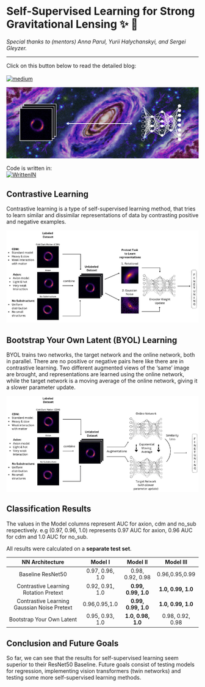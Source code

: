 
# Self-Supervised Learning for Strong Gravitational Lensing  :sparkles: :milky_way:
*Special thanks to (mentors) Anna Parul, Yurii Halychanskyi, and Sergei Gleyzer.*
<hr> 

Click on this button below to read the detailed blog: <br><br> [![medium](https://img.shields.io/badge/medium-000?style=for-the-badge&logo=medium&logoColor=white)](https://yaashwardhan.medium.com/self-supervised-learning-for-strong-gravitational-lensing-part1-5a049e976b51)

<img src="header.png">

Code is written in: <br>[![WrittenIN](https://skillicons.dev/icons?i=python,tensorflow)](https://skillicons.dev)

## Contrastive Learning

Contrastive learning is a type of self-supervised learning method, that tries to learn similar and dissimilar representations of data by contrasting positive and negative examples.

<img src="contrastive.png">

## Bootstrap Your Own Latent (BYOL) Learning

BYOL trains two networks, the target network and the online network, both in parallel. There are no positive or negative pairs here like there are in contrastive learning. Two different augmented views of the ‘same’ image are brought, and representations are learned using the online network, while the target network is a moving average of the online network, giving it a slower parameter update.

<img src="byol.png">

## Classification Results
The values in the Model columns represent AUC for axion, cdm and no_sub respectively.
e.g (0.97, 0.96, 1.0) represents 0.97 AUC for axion, 0.96 AUC for cdm and 1.0 AUC for no_sub.

All results were calculated on a **separate test set**.


|            NN Architecture            |    Model I     |  Model II   |  Model III   | 
| :-----------------------------------: | :------------: | :---------: | :----------: | 
|   Baseline ResNet50      | 0.97, 0.96, 1.0 |   0.98, 0.92, 0.98   |    0.96,0.95,0.99    |   
|  Contrastive Learning Rotation Pretext | 0.92, 0.91, 1.0 |**0.99, 0.99, 1.0** | **1.0, 0.99, 1.0** |   
|Contrastive Learning Gaussian Noise Pretext| 0.96,0.95,1.0   | **0.99, 0.99, 1.0**     |   **1.0, 0.99, 1.0**    | 
| Bootstrap Your Own Latent | 0.95, 0.93, 1.0 |    **1.0, 0.98, 1.0**  |   0.98, 0.92, 0.98   | 

## Conclusion and Future Goals
So far, we can see that the results for self-supervised learning seem superior to their ResNet50 Baseline. 
Future goals consist of testing models for regression, implementing vision transformers (twin networks) and testing some more self-supervised learning methods.
